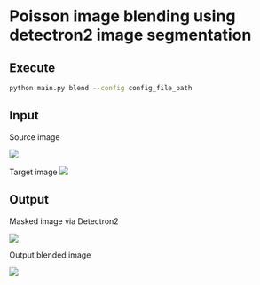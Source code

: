 # **Poisson image blending using detectron2 image segmentation**

## **Execute**
```bash
python main.py blend --config config_file_path
```

## **Input**
Source image

<img src="./input/plane.jpg">

Target image
<img src="./input/sky.jpg">


## **Output**

Masked image via Detectron2

<img src="./input/mask.png">

Output blended image

<img src="./output/blend_0.png">
